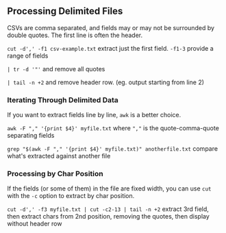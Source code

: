 ## Processing Delimited Files

CSVs are comma separated, and fields may or may not be surrounded by double quotes. The first line is often the header.

`cut -d',' -f1 csv-example.txt` extract just the first field. `-f1-3` provide a range of fields

`| tr -d '"'` and remove all quotes

`| tail -n +2` and remove header row. (eg. output starting from line 2)


### Iterating Through Delimited Data

If you want to extract fields line by line, `awk` is a better choice.

`awk -F "," '{print $4}' myfile.txt` where `","` is the quote-comma-quote separating fields

`grep "$(awk -F "," '{print $4}' myfile.txt)" anotherfile.txt` compare what's extracted against another file

### Processing by Char Position

If the fields (or some of them) in the file are fixed width, you can use `cut` with the `-c` option to extract by char position.

`cut -d',' -f3 myfile.txt | cut -c2-13 | tail -n +2` extract 3rd field, then extract chars from 2nd position, removing the quotes, then display without header row

